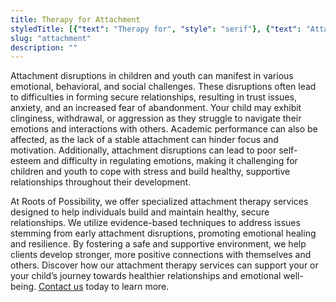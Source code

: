 ```yaml
---
title: Therapy for Attachment
styledTitle: [{"text": "Therapy for", "style": "serif"}, {"text": "Attachment", "style": "display"},]
slug: "attachment"
description: ""
---
```


Attachment disruptions in children and youth can manifest in various emotional, behavioral, and social challenges. These disruptions often lead to difficulties in forming secure relationships, resulting in trust issues, anxiety, and an increased fear of abandonment. Your child may exhibit clinginess, withdrawal, or aggression as they struggle to navigate their emotions and interactions with others. Academic performance can also be affected, as the lack of a stable attachment can hinder focus and motivation. Additionally, attachment disruptions can lead to poor self-esteem and difficulty in regulating emotions, making it challenging for children and youth to cope with stress and build healthy, supportive relationships throughout their development.

At Roots of Possibility, we offer specialized attachment therapy services designed to help individuals build and maintain healthy, secure relationships. We utilize evidence-based techniques to address issues stemming from early attachment disruptions, promoting emotional healing and resilience. By fostering a safe and supportive environment, we help clients develop stronger, more positive connections with themselves and others. Discover how our attachment therapy services can support your or your child’s journey towards healthier relationships and emotional well-being. [Contact us](https://rootsofpossibility.com/contact) today to learn more.